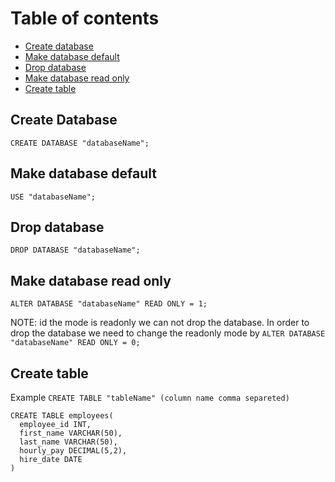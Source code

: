 # Table of contents
* [Create database](#create-database)
* [Make database default](#make-database-default)
* [Drop database](#drop-database)
* [Make database read only](#read-only)
* [Create table](#create-table)

## Create Database
 `CREATE DATABASE "databaseName";`

## Make database default
`USE "databaseName";`

## Drop database
`DROP DATABASE "databaseName";`

## Make database read only
`ALTER DATABASE "databaseName" READ ONLY = 1;`

NOTE: id the mode is readonly we can not drop the database. In order to drop the database we need to change the readonly mode by
`ALTER DATABASE "databaseName" READ ONLY = 0;`

## Create table
Example  `CREATE TABLE "tableName" (column name comma separeted)`
```mySQL
CREATE TABLE employees(
  employee_id INT,
  first_name VARCHAR(50),
  last_name VARCHAR(50),
  hourly_pay DECIMAL(5,2),
  hire_date DATE
)
```
